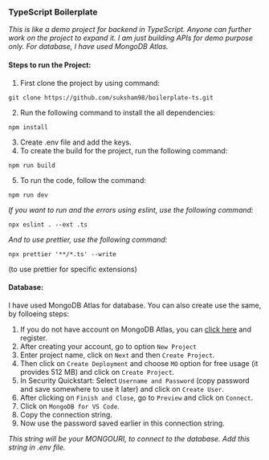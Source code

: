 ### TypeScript Boilerplate
_This is like a demo project for backend in TypeScript. Anyone can further work on the project to expand it. I am just building APIs for demo purpose only. For database, I have used MongoDB Atlas._


#### Steps to run the Project:
1. First clone the project by using command:
```
git clone https://github.com/suksham98/boilerplate-ts.git
```
2. Run the following command to install the all dependencies:
```
npm install
```
3. Create .env file and add the keys.
4. To create the build for the project, run the following command:
```
npm run build
```
5. To run the code, follow the command:
```
npm run dev
```

_If you want to run and the errors using eslint, use the following command:_
```
npx eslint . --ext .ts
```

_And to use prettier, use the following command:_
```
npx prettier '**/*.ts' --write
```
(to use prettier for specific extensions)


#### Database:
I have used MongoDB Atlas for database. You can also create use the same, by folloeing steps:
1. If you do not have account on MongoDB Atlas, you can [click here](https://www.mongodb.com/cloud/atlas/register) and register.
2. After creating your account, go to option ```New Project```
3. Enter project name, click on ```Next``` and then ```Create Project```.
4. Then click on ```Create Deployment``` and choose ```MO``` option for free usage (it provides 512 MB) and click on ```Create Project```.
5. In Security Quickstart: Select ```Username and Password``` (copy password and save somewhere to use it later) and click on ```Create User```.
6. After clicking on ```Finish and Close```, go to ```Preview``` and click on ```Connect```.
7. Click on ```MongoDB for VS Code```.
8. Copy the connection string.
9. Now use the password saved earlier in this connection string.

_This string will be your MONGOURI, to connect to the database._
_Add this string in .env file._